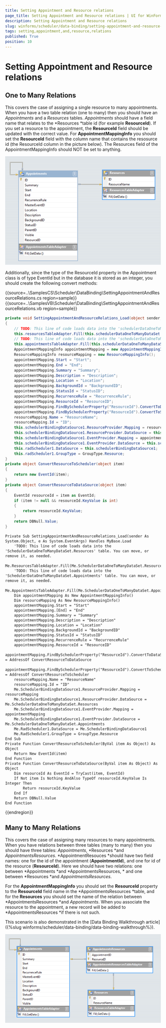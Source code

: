 ```yaml
---
title: Setting Appointment and Resource relations
page_title: Setting Appointment and Resource relations | UI for WinForms Documentation
description: Setting Appointment and Resource relations
slug: winforms/scheduler/data-binding/setting-appointment-and-resource-relations
tags: setting,appointment,and,resource,relations
published: True
position: 10
---
```


# Setting Appointment and Resource relations

## One to Many Relations

This covers the case of assigning a single resource to many appointments. When you have a two table relation (one to many) then you should have an *Appointments* and a *Resources* tables. *Appointments* should have a field name that relates to the *Resources *table id (for example __ResourceId__). If you set a resource to the appointment, the __ResourceId__ field should be updated with the correct value. For __AppointmentMappingInfo__ you should set the __ResourceId__ field with the column name that contains the resosurce id (the ResourceId column in the picture below). The Resources field of the AppointmentMappingInfo should NOT be set to anything.

![scheduler-data-binding-setting-appointment-and-resource-relations 001](images/scheduler-data-binding-setting-appointment-and-resource-relations001.png)

Additionally, since the type of the ResourceId property in the Appointment class is of type EventId but in the database it is stored as an integer, you should create the following convert methods:

{{source=..\SamplesCS\Scheduler\DataBinding\SettingAppointmentAndResourceRelations.cs region=sample}} 
{{source=..\SamplesVB\Scheduler\DataBinding\SettingAppointmentAndResourceRelations.vb region=sample}} 

````C#
private void SettingAppointmentAndResourceRelations_Load(object sender, EventArgs e)
{
    // TODO: This line of code loads data into the 'schedulerDataOneToManyDataSet.Resources' table. You can move, or remove it, as needed.
    this.resourcesTableAdapter.Fill(this.schedulerDataOneToManyDataSet.Resources);
    // TODO: This line of code loads data into the 'schedulerDataOneToManyDataSet.Appointments' table. You can move, or remove it, as needed.
    this.appointmentsTableAdapter.Fill(this.schedulerDataOneToManyDataSet.Appointments);
    AppointmentMappingInfo appointmentMapping = new AppointmentMappingInfo();
    ResourceMappingInfo resourceMapping = new ResourceMappingInfo();
    appointmentMapping.Start = "Start";
    appointmentMapping.End = "End";
    appointmentMapping.Summary = "Summary";
    appointmentMapping.Description = "Description";
    appointmentMapping.Location = "Location";
    appointmentMapping.BackgroundId = "BackgroundID";
    appointmentMapping.StatusId = "StatusID";
    appointmentMapping.RecurrenceRule = "RecurrenceRule";
    appointmentMapping.ResourceId = "ResourceID";
    appointmentMapping.FindBySchedulerProperty("ResourceId").ConvertToDataSource = ConvertResourceToDataSource;
    appointmentMapping.FindBySchedulerProperty("ResourceId").ConvertToScheduler = ConvertResourceToScheduler;
    resourceMapping.Name = "ResourceName";
    resourceMapping.Id = "ID";
    this.schedulerBindingDataSource1.ResourceProvider.Mapping = resourceMapping;
    this.schedulerBindingDataSource1.ResourceProvider.DataSource = this.schedulerDataOneToManyDataSet.Resources;
    this.schedulerBindingDataSource1.EventProvider.Mapping = appointmentMapping;
    this.schedulerBindingDataSource1.EventProvider.DataSource = this.schedulerDataOneToManyDataSet.Appointments;
    this.radScheduler1.DataSource = this.schedulerBindingDataSource1;
    this.radScheduler1.GroupType = GroupType.Resource;
}
private object ConvertResourceToScheduler(object item)
{
    return new EventId(item);
}
private object ConvertResourceToDataSource(object item)
{
    EventId resourceId = item as EventId;
    if (item != null && resourceId.KeyValue is int)
    {
        return resourceId.KeyValue;
    }
    return DBNull.Value;
}

````
````VB.NET
Private Sub SettingAppointmentAndResourceRelations_Load(sender As System.Object, e As System.EventArgs) Handles MyBase.Load
    'TODO: This line of code loads data into the 'SchedulerDataOneToManyDataSet.Resources' table. You can move, or remove it, as needed.
    Me.ResourcesTableAdapter.Fill(Me.SchedulerDataOneToManyDataSet.Resources)
    'TODO: This line of code loads data into the 'SchedulerDataOneToManyDataSet.Appointments' table. You can move, or remove it, as needed.
    Me.AppointmentsTableAdapter.Fill(Me.SchedulerDataOneToManyDataSet.Appointments)
    Dim appointmentMapping As New AppointmentMappingInfo()
    Dim resourceMapping As New ResourceMappingInfo()
    appointmentMapping.Start = "Start"
    appointmentMapping.[End] = "End"
    appointmentMapping.Summary = "Summary"
    appointmentMapping.Description = "Description"
    appointmentMapping.Location = "Location"
    appointmentMapping.BackgroundId = "BackgroundID"
    appointmentMapping.StatusId = "StatusID"
    appointmentMapping.RecurrenceRule = "RecurrenceRule"
    appointmentMapping.ResourceId = "ResourceID"
    appointmentMapping.FindBySchedulerProperty("ResourceId").ConvertToDataSource = AddressOf ConvertResourceToDataSource
    appointmentMapping.FindBySchedulerProperty("ResourceId").ConvertToScheduler = AddressOf ConvertResourceToScheduler
    resourceMapping.Name = "ResourceName"
    resourceMapping.Id = "ID"
    Me.SchedulerBindingDataSource1.ResourceProvider.Mapping = resourceMapping
    Me.SchedulerBindingDataSource1.ResourceProvider.DataSource = Me.SchedulerDataOneToManyDataSet.Resources
    Me.SchedulerBindingDataSource1.EventProvider.Mapping = appointmentMapping
    Me.SchedulerBindingDataSource1.EventProvider.DataSource = Me.SchedulerDataOneToManyDataSet.Appointments
    Me.RadScheduler1.DataSource = Me.SchedulerBindingDataSource1
    Me.RadScheduler1.GroupType = GroupType.Resource
End Sub
Private Function ConvertResourceToScheduler(ByVal item As Object) As Object
    Return New EventId(item)
End Function
Private Function ConvertResourceToDataSource(ByVal item As Object) As Object
    Dim resourceId As EventId = TryCast(item, EventId)
    If Not item Is Nothing AndAlso TypeOf resourceId.KeyValue Is Integer Then
        Return resourceId.KeyValue
    End If
    Return DBNull.Value
End Function

````

{{endregion}} 

## Many to Many Relations

This covers the case of assigning many resources to many appointments. When you have relations between three tables (many to many) then you should have three tables: *Appointments*, *Resources *and  *AppointmentsResources*. *AppointmentResouces *should have two field names: one for the id of the appointment (__AppointmentId__), and one for id of the resource (__ResourceId__). Here we should have two relations: one between *Appointments *and *AppointmentsResources, * and one between *Resources *and *AppointmentsResources*.
        

For the __AppointmentMappingInfo__ you should set the __ResourceId__ property to the __ResourceId__ field name in the *AppointmentsResources *table, and for the __Resources__ you should set the name of the relation between *AppointmentsResources *and *Appointments*. When you associate the resource to the appointment, a new record will be added to *AppointmentsResources *if there is not such.

This scenario is also demonstrated in the [Data Binding Walkthrough article]({%slug winforms/scheduler/data-binding/data-binding-walkthrough%}).

![scheduler-data-binding-setting-appointment-and-resource-relations 002](images/scheduler-data-binding-setting-appointment-and-resource-relations002.png)
